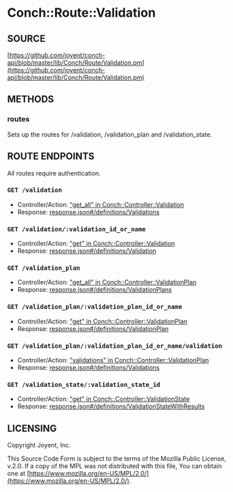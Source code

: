 # Conch::Route::Validation

## SOURCE

[https://github.com/joyent/conch-api/blob/master/lib/Conch/Route/Validation.pm](https://github.com/joyent/conch-api/blob/master/lib/Conch/Route/Validation.pm)

## METHODS

### routes

Sets up the routes for /validation, /validation\_plan and /validation\_state.

## ROUTE ENDPOINTS

All routes require authentication.

### `GET /validation`

- Controller/Action: ["get\_all" in Conch::Controller::Validation](../modules/Conch%3A%3AController%3A%3AValidation#get_all)
- Response: [response.json#/definitions/Validations](../json-schema/response.json#/definitions/Validations)

### `GET /validation/:validation_id_or_name`

- Controller/Action: ["get" in Conch::Controller::Validation](../modules/Conch%3A%3AController%3A%3AValidation#get)
- Response: [response.json#/definitions/Validation](../json-schema/response.json#/definitions/Validation)

### `GET /validation_plan`

- Controller/Action: ["get\_all" in Conch::Controller::ValidationPlan](../modules/Conch%3A%3AController%3A%3AValidationPlan#get_all)
- Response: [response.json#/definitions/ValidationPlans](../json-schema/response.json#/definitions/ValidationPlans)

### `GET /validation_plan/:validation_plan_id_or_name`

- Controller/Action: ["get" in Conch::Controller::ValidationPlan](../modules/Conch%3A%3AController%3A%3AValidationPlan#get)
- Response: [response.json#/definitions/ValidationPlan](../json-schema/response.json#/definitions/ValidationPlan)

### `GET /validation_plan/:validation_plan_id_or_name/validation`

- Controller/Action: ["validations" in Conch::Controller::ValidationPlan](../modules/Conch%3A%3AController%3A%3AValidationPlan#validations)
- Response: [response.json#/definitions/Validations](../json-schema/response.json#/definitions/Validations)

### `GET /validation_state/:validation_state_id`

- Controller/Action: ["get" in Conch::Controller::ValidationState](../modules/Conch%3A%3AController%3A%3AValidationState#get)
- Response: [response.json#/definitions/ValidationStateWithResults](../json-schema/response.json#/definitions/ValidationStateWithResults)

## LICENSING

Copyright Joyent, Inc.

This Source Code Form is subject to the terms of the Mozilla Public License,
v.2.0. If a copy of the MPL was not distributed with this file, You can obtain
one at [https://www.mozilla.org/en-US/MPL/2.0/](https://www.mozilla.org/en-US/MPL/2.0/).
